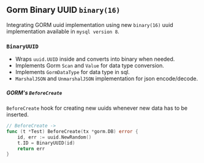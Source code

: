 ## Gorm Binary UUID `binary(16)`
Integrating GORM uuid implementation using new `binary(16)` uuid implementation available in `mysql version 8`.

### `BinaryUUID`
- Wraps `uuid.UUID` inside and converts into binary when needed.
- Implements Gorm `Scan` and `Value` for data type conversion.
- Implements `GormDataType` for data type in sql.
- `MarshalJSON` and `UnmarshalJSON` implementation for json encode/decode.


##### GORM's `BeforeCreate`
`BeforeCreate` hook for creating new uuids whenever new data has to be inserted.

```go
// BeforeCreate ->
func (t *Test) BeforeCreate(tx *gorm.DB) error {
	id, err := uuid.NewRandom()
	t.ID = BinaryUUID(id)
	return err
}
```

